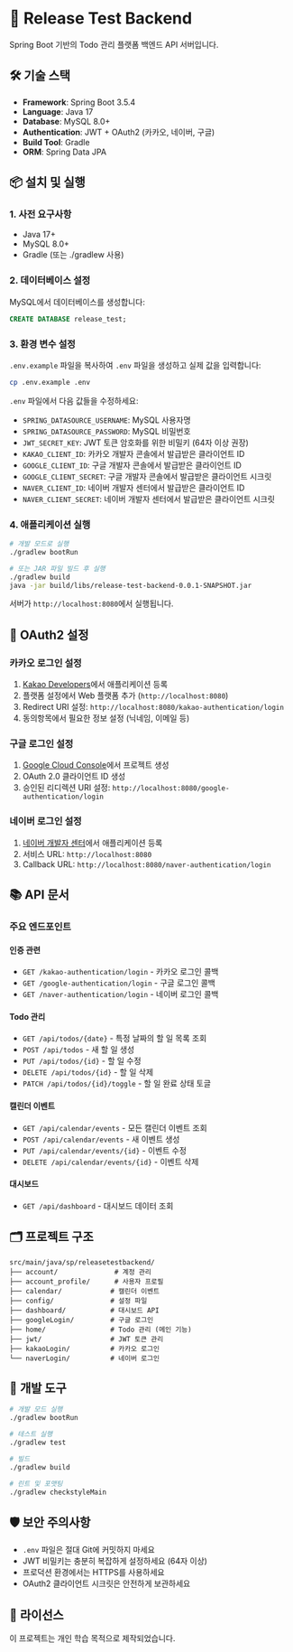 # 🚀 Release Test Backend

Spring Boot 기반의 Todo 관리 플랫폼 백엔드 API 서버입니다.

## 🛠️ 기술 스택

- **Framework**: Spring Boot 3.5.4
- **Language**: Java 17
- **Database**: MySQL 8.0+
- **Authentication**: JWT + OAuth2 (카카오, 네이버, 구글)
- **Build Tool**: Gradle
- **ORM**: Spring Data JPA

## 📦 설치 및 실행

### 1. 사전 요구사항
- Java 17+
- MySQL 8.0+
- Gradle (또는 ./gradlew 사용)

### 2. 데이터베이스 설정
MySQL에서 데이터베이스를 생성합니다:
```sql
CREATE DATABASE release_test;
```

### 3. 환경 변수 설정
`.env.example` 파일을 복사하여 `.env` 파일을 생성하고 실제 값을 입력합니다:

```bash
cp .env.example .env
```

`.env` 파일에서 다음 값들을 수정하세요:
- `SPRING_DATASOURCE_USERNAME`: MySQL 사용자명
- `SPRING_DATASOURCE_PASSWORD`: MySQL 비밀번호
- `JWT_SECRET_KEY`: JWT 토큰 암호화를 위한 비밀키 (64자 이상 권장)
- `KAKAO_CLIENT_ID`: 카카오 개발자 콘솔에서 발급받은 클라이언트 ID
- `GOOGLE_CLIENT_ID`: 구글 개발자 콘솔에서 발급받은 클라이언트 ID
- `GOOGLE_CLIENT_SECRET`: 구글 개발자 콘솔에서 발급받은 클라이언트 시크릿
- `NAVER_CLIENT_ID`: 네이버 개발자 센터에서 발급받은 클라이언트 ID
- `NAVER_CLIENT_SECRET`: 네이버 개발자 센터에서 발급받은 클라이언트 시크릿

### 4. 애플리케이션 실행

```bash
# 개발 모드로 실행
./gradlew bootRun

# 또는 JAR 파일 빌드 후 실행
./gradlew build
java -jar build/libs/release-test-backend-0.0.1-SNAPSHOT.jar
```

서버가 `http://localhost:8080`에서 실행됩니다.

## 🔑 OAuth2 설정

### 카카오 로그인 설정
1. [Kakao Developers](https://developers.kakao.com/)에서 애플리케이션 등록
2. 플랫폼 설정에서 Web 플랫폼 추가 (`http://localhost:8080`)
3. Redirect URI 설정: `http://localhost:8080/kakao-authentication/login`
4. 동의항목에서 필요한 정보 설정 (닉네임, 이메일 등)

### 구글 로그인 설정
1. [Google Cloud Console](https://console.cloud.google.com/)에서 프로젝트 생성
2. OAuth 2.0 클라이언트 ID 생성
3. 승인된 리디렉션 URI 설정: `http://localhost:8080/google-authentication/login`

### 네이버 로그인 설정
1. [네이버 개발자 센터](https://developers.naver.com/)에서 애플리케이션 등록
2. 서비스 URL: `http://localhost:8080`
3. Callback URL: `http://localhost:8080/naver-authentication/login`

## 📚 API 문서

### 주요 엔드포인트

#### 인증 관련
- `GET /kakao-authentication/login` - 카카오 로그인 콜백
- `GET /google-authentication/login` - 구글 로그인 콜백  
- `GET /naver-authentication/login` - 네이버 로그인 콜백

#### Todo 관리
- `GET /api/todos/{date}` - 특정 날짜의 할 일 목록 조회
- `POST /api/todos` - 새 할 일 생성
- `PUT /api/todos/{id}` - 할 일 수정
- `DELETE /api/todos/{id}` - 할 일 삭제
- `PATCH /api/todos/{id}/toggle` - 할 일 완료 상태 토글

#### 캘린더 이벤트
- `GET /api/calendar/events` - 모든 캘린더 이벤트 조회
- `POST /api/calendar/events` - 새 이벤트 생성
- `PUT /api/calendar/events/{id}` - 이벤트 수정
- `DELETE /api/calendar/events/{id}` - 이벤트 삭제

#### 대시보드
- `GET /api/dashboard` - 대시보드 데이터 조회

## 🗂️ 프로젝트 구조

```
src/main/java/sp/releasetestbackend/
├── account/              # 계정 관리
├── account_profile/      # 사용자 프로필
├── calendar/            # 캘린더 이벤트
├── config/              # 설정 파일
├── dashboard/           # 대시보드 API
├── googleLogin/         # 구글 로그인
├── home/                # Todo 관리 (메인 기능)
├── jwt/                 # JWT 토큰 관리
├── kakaoLogin/          # 카카오 로그인
└── naverLogin/          # 네이버 로그인
```

## 🔧 개발 도구

```bash
# 개발 모드 실행
./gradlew bootRun

# 테스트 실행
./gradlew test

# 빌드
./gradlew build

# 린트 및 포맷팅
./gradlew checkstyleMain
```

## 🛡️ 보안 주의사항

- `.env` 파일은 절대 Git에 커밋하지 마세요
- JWT 비밀키는 충분히 복잡하게 설정하세요 (64자 이상)
- 프로덕션 환경에서는 HTTPS를 사용하세요
- OAuth2 클라이언트 시크릿은 안전하게 보관하세요

## 📝 라이선스

이 프로젝트는 개인 학습 목적으로 제작되었습니다.